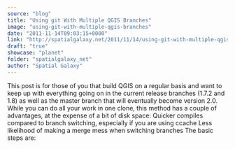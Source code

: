 ```yaml
---
source: "blog"
title: "Using git With Multiple QGIS Branches"
image: "using-git-with-multiple-qgis-branches"
date: "2011-11-14T09:03:15+0000"
link: "http://spatialgalaxy.net/2011/11/14/using-git-with-multiple-qgis-branches/"
draft: "true"
showcase: "planet"
folder: "spatialgalaxy_net"
author: "Spatial Galaxy"
---
```


This post is for those of you that build QGIS on a regular basis and want to keep up with everything going on in the current release branches (1.7.2 and 1.8) as well as the master branch that will eventually become version 2.0.
While you can do all your work in one clone, this method has a couple of advantages, at the expense of a bit of disk space:
 Quicker compiles compared to branch switching, especially if you are using ccache Less likelihood of making a merge mess when switching branches  The basic steps are:
